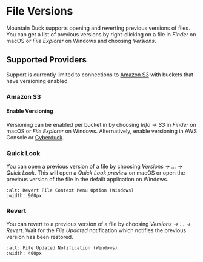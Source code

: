 File Versions
====

Mountain Duck supports opening and reverting previous versions of files. You can get a list of previous versions by right-clicking on a file in *Finder* on macOS or *File Explorer* on Windows and choosing *Versions*.

## Supported Providers

Support is currently limited to connections to [Amazon S3](../protocols/s3/index.md) with buckets that have versioning enabled.

### Amazon S3

#### Enable Versioning

Versioning can be enabled per bucket in by choosing *Info → S3* in *Finder* on macOS or *File Explorer* on Windows. Alternatively, enable versioning in AWS Console or [Cyberduck](../cyberduck/index.md).

### Quick Look

You can open a previous version of a file by choosing *Versions → ... → Quick Look*. This will open a *Quick Look preview* on macOS or open the previous version of the file in the defailt application on Windows.

```{image} _images/Revert_File_Context_Menu_Option_Windows.png
:alt: Revert File Context Menu Option (Windows)
:width: 900px
```

### Revert

You can revert to a previous version of a file by choosing *Versions → ... → Revert*. Wait for the *File Updated* notification which notifies the previous version has been restored.

```{image} _images/File_Updated_Notification_Windows.png
:alt: File Updated Notification (Windows)
:width: 400px
```